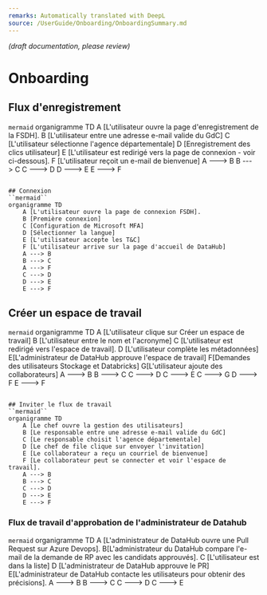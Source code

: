 ```yaml
---
remarks: Automatically translated with DeepL
source: /UserGuide/Onboarding/OnboardingSummary.md
---
```


_(draft documentation, please review)_

# Onboarding

## Flux d'enregistrement
``mermaid``
organigramme TD
    A [L'utilisateur ouvre la page d'enregistrement de la FSDH].
    B [L'utilisateur entre une adresse e-mail valide du GdC]
    C [L'utilisateur sélectionne l'agence départementale]
    D [Enregistrement des clics utilisateur]
    E [L'utilisateur est redirigé vers la page de connexion - voir ci-dessous].
    F [L'utilisateur reçoit un e-mail de bienvenue]
    A ---> B
    B ---> C
    C ---> D
    D ---> E
    E ---> F
```

## Connexion
``mermaid``
organigramme TD
    A [L'utilisateur ouvre la page de connexion FSDH].
    B [Première connexion]
    C [Configuration de Microsoft MFA]
    D [Sélectionner la langue]
    E [L'utilisateur accepte les T&C]
    F [L'utilisateur arrive sur la page d'accueil de DataHub]
    A ---> B
    B ---> C
    A ---> F
    C ---> D
    D ---> E
    E ---> F

```

## Créer un espace de travail

``mermaid``
organigramme TD
    A [L'utilisateur clique sur Créer un espace de travail]
    B [L'utilisateur entre le nom et l'acronyme]
    C [L'utilisateur est redirigé vers l'espace de travail].
    D [L'utilisateur complète les métadonnées]
    E[L'administrateur de DataHub approuve l'espace de travail]
    F[Demandes des utilisateurs Stockage et Databricks]
    G[L'utilisateur ajoute des collaborateurs]
    A ---> B
    B ---> C
    C ---> D
    C ---> E
    C ---> G
    D ---> F
    E ---> F
```

## Inviter le flux de travail
``mermaid``
organigramme TD
    A [Le chef ouvre la gestion des utilisateurs]
    B [Le responsable entre une adresse e-mail valide du GdC]
    C [Le responsable choisit l'agence départementale]
    D [Le chef de file clique sur envoyer l'invitation]
    E [Le collaborateur a reçu un courriel de bienvenue]
    F [Le collaborateur peut se connecter et voir l'espace de travail].
    A ---> B
    B ---> C
    C ---> D
    D ---> E
    E ---> F
```

### Flux de travail d'approbation de l'administrateur de Datahub

``mermaid``
organigramme TD
    A [L'administrateur de DataHub ouvre une Pull Request sur Azure Devops].
    B[L'administrateur du DataHub compare l'e-mail de la demande de RP avec les candidats approuvés].
    C [L'utilisateur est dans la liste]
    D [L'administrateur de DataHub approuve le PR]
    E[L'administrateur de DataHub contacte les utilisateurs pour obtenir des précisions].
    A ---> B
    B ---> C
    C ---> D
    C ---> E
```
